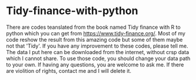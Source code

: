 # Tidy-finance-with-python
There are codes teanslated from the book named Tidy finance with R to python which you can get from https://www.tidy-finance.org/.
Most of my code reshow the result from this amazing code but some of them maybe not that 'Tidy'. If you have any improvement to these codes, please tell me.
The data I put here can be downloaded from the internet, without crsp data which I cannot share. 
To use those code, you should change your data path to your own. If having any questions, you are welcome to ask me. 
If there are violition of rights, contact me and I will delete it.
